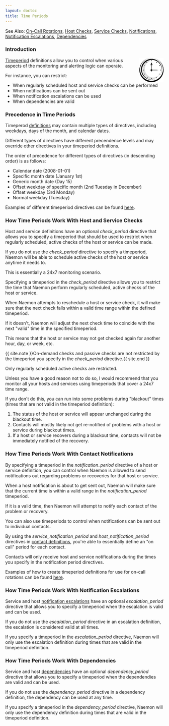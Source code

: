 ```yaml
---
layout: doctoc
title: Time Periods
---
```


<span class="glyphicon glyphicon-arrow-right"></span> See Also: <a href="oncallrotation.html">On-Call Rotations</a>, <a href="hostchecks.html">Host Checks</a>, <a href="servicechecks.html">Service Checks</a>, <a href="notifications.html">Notifications</a>, <a href="escalations.html">Notification Escalations</a>, <a href="dependencies.html">Dependencies</a>



### Introduction

<img src="images/objects-timeperiods.png" border="0" style="float: right;" alt="Timeperiods" title="Timeperiods">

<a href="objectdefinitions.html#timeperiod">Timeperiod</a> definitions allow you
to control when various aspects of the monitoring and alerting logic can operate.

For instance, you can restrict:

 - When regularly scheduled host and service checks can be performed
 - When notifications can be sent out
 - When notification escalations can be used
 - When dependencies are valid



### Precedence in Time Periods

Timeperod <a href="objectdefinitions.html#timeperiod">definitions</a> may contain
multiple types of directives, including weekdays, days of the month, and calendar dates.

Different types of directives have different precendence levels and may override
other directives in your timeperiod definitions.

The order of precedence for different types of directives (in descending order) is as follows:

 - Calendar date (2008-01-01)
 - Specific month date (January 1st)
 - Generic month date (Day 15)
 - Offset weekday of specific month (2nd Tuesday in December)
 - Offset weekday (3rd Monday)
 - Normal weekday (Tuesday)

Examples of different timeperiod directives can be found <a href="objectdefinitions.html#timeperiod">here</a>.



### How Time Periods Work With Host and Service Checks

Host and service definitions have an optional <i>check_period</i> directive that
allows you to specify a timeperiod that should be used to restrict when regularly
scheduled, active checks of the host or service can be made.

If you do not use the <i>check_period</i> directive to specify a timeperiod,
Naemon will be able to schedule active checks of the host or service anytime it needs to.

This is essentially a 24x7 monitoring scenario.

Specifying a timeperiod in the <i>check_period</i> directive allows you to restrict
the time that Naemon perform regularly scheduled, active checks of the host or service.

When Naemon attempts to reschedule a host or service check, it will make
sure that the next check falls within a valid time range within the defined timeperiod.

If it doesn't, Naemon will adjust the next check time to coincide
with the next "valid" time in the specified timeperiod.

This means that the host or service may not get checked again for
another hour, day, or week, etc.

{{ site.note }}On-demand checks and passive checks are not restricted by the timeperiod you specify in the <i>check_period</i> directive.{{ site.end }}

Only regularly scheduled active checks are restricted.

Unless you have a good reason not to do so, I would recommend that you monitor all
your hosts and services using timeperiods that cover a 24x7 time range.

If you don't do this, you can run into some problems during "blackout" times (times that are not valid in the timeperiod definition):

1. The status of the host or service will appear unchanged during the blackout time.
2. Contacts will mostly likely not get re-notified of problems with a host or service during blackout times.
3. If a host or service recovers during a blackout time, contacts will not be immediately notified of the recovery.



### How Time Periods Work With Contact Notifications

By specifying a timeperiod in the <i>notification_period</i> directive of a host
or service definition, you can control when Naemon is allowed to send notifications
out regarding problems or recoveries for that host or service.

When a host notification is about to get sent out, Naemon will make sure that
the current time is within a valid range in the <i>notification_period</i> timeperiod.

If it is a valid time, then Naemon will attempt to notify each contact of the
problem or recovery.

You can also use timeperiods to control when notifications can be sent out to individual contacts.

By using the <i>service_notification_period</i> and <i>host_notification_period</i>
directives in <a href="objectdefinitions.html#contact">contact definitions</a>, you're able to essentially define an "on call" period for each contact.

Contacts will only receive host and service notifications during the
times you specify in the notification period directives.

Examples of how to create timeperiod definitions for use for on-call
rotations can be found <a href="oncallrotation.html">here</a>.



### How Time Periods Work With Notification Escalations

Service and host <a href="escalations.html">notification escalations</a> have
an optional <i>escalation_period</i> directive that allows you to specify
a timeperiod when the escalation is valid and can be used.

If you do not use the <i>escalation_period</i> directive in an escalation
definition, the escalation is considered valid at all times.

If you specify a timeperiod in the <i>escalation_period</i> directive,
Naemon will only use the escalation definition during times that are valid
in the timeperiod definition.



### How Time Periods Work With Dependencies

Service and host <a href="dependencies.html">dependencies</a> have an optional
<i>dependency_period</i> directive that allows you to specify a timeperiod
when the dependendies are valid and can be used.

If you do not use the <i>dependency_period</i> directive in a dependency
definition, the dependency can be used at any time.

If you specify a timeperiod in the <i>dependency_period</i> directive, Naemon
will only use the dependency definition during times that are valid in the timeperiod definition.
